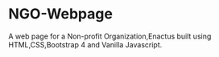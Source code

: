 # NGO-Webpage
A web page for a Non-profit Organization,Enactus built using HTML,CSS,Bootstrap 4 and Vanilla Javascript.
